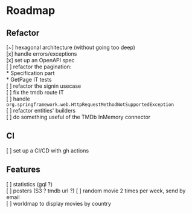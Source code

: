 # Roadmap

## Refactor

[~] hexagonal architecture (without going too deep)  
[x] handle errors/exceptions  
[x] set up an OpenAPI spec  
[ ] refactor the pagination:  
    * Specification part  
    * GetPage IT tests  
[ ] refactor the signin usecase    
[ ] fix the tmdb route IT  
[ ] handle `org.springframework.web.HttpRequestMethodNotSupportedException`  
[ ] refactor entities' builders  
[ ] do something useful of the TMDb InMemory connector  

## CI

[ ] set up a CI/CD with gh actions

## Features

[ ] statistics (gql ?)  
[ ] posters (S3 ? tmdb url ?)
[ ] random movie 2 times per week, send by email  
[ ] worldmap to display movies by country   
